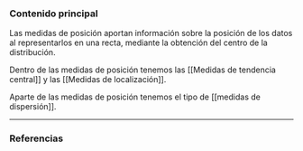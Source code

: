 ### Contenido principal

Las medidas de posición aportan información sobre la posición de los datos al representarlos en una recta, mediante la obtención del centro de la distribución.

Dentro de las medidas de posición tenemos las [[Medidas de tendencia central]] y las [[Medidas de localización]].

Aparte de las medidas de posición tenemos el tipo de [[medidas de dispersión]].

--- 
### Referencias
